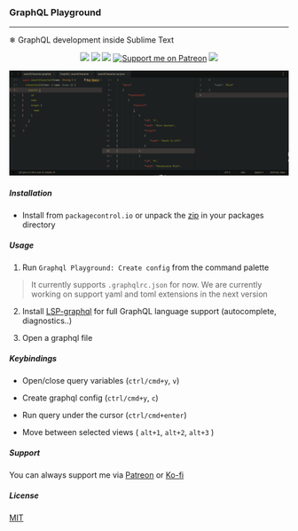 ### GraphQL Playground

---

❄ GraphQL development inside Sublime Text

<p align="center">
<a href="https://www.sublimetext.com/">
    <img src="https://img.shields.io/badge/Made%20For-Sublime-ff9800?logo=sublime%20text" /></a>
<a href="https://packagecontrol.io/packages/GraphQL%20Playground">
    <img src="https://img.shields.io/packagecontrol/dt/GraphQL%20Playground" /></a>
<a href="https://github.com/kapitanluffy/sublime-graphql-playground/releases">
    <img src="https://img.shields.io/github/v/tag/kapitanluffy/sublime-graphql-playground?label=release" /></a>
<a href="https://patreon.com/kapitanluffy">
    <img src="https://img.shields.io/endpoint.svg?url=https%3A%2F%2Fshieldsio-patreon.vercel.app%2Fapi%3Fusername%3Dkapitanluffy%26type%3Dpatrons&style=flat" alt="Support me on Patreon" /></a>
<a href="https://ko-fi.com/kapitanluffy">
    <img src="https://img.shields.io/badge/Ko--fi-Support-019cde?logo=ko-fi" /></a>
</p>

![preview](preview.png)


##### Installation

- Install from `packagecontrol.io` or unpack the [zip](https://github.com/kapitanluffy/sublime-graphql-playground/archive/master.zip) in your packages directory

##### Usage

1. Run `Graphql Playground: Create config` from the command palette
> It currently supports `.graphqlrc.json` for now. We are currently working on support yaml and toml extensions in the next version

2. Install [LSP-graphql](https://github.com/sublimelsp/LSP-graphql) for full GraphQL language support (autocomplete, diagnostics..)

2. Open a graphql file

##### Keybindings

- Open/close query variables (`ctrl/cmd+y`, `v`)

- Create graphql config (`ctrl/cmd+y`, `c`)

- Run query under the cursor (`ctrl/cmd+enter`)

- Move between selected views ( `alt+1`, `alt+2`, `alt+3` )

##### Support

You can always support me via [Patreon](https://www.patreon.com/kapitanluffy) or [Ko-fi](https://www.ko-fi.com/kapitanluffy)

##### License

[MIT](LICENSE)
